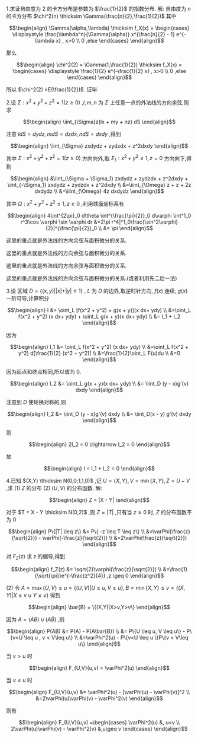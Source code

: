 1.求证自由度为 $2$ 的卡方分布是参数为 $\frac{1}{2}$ 的指数分布.
解:
自由度为 $n$ 的卡方分布 $\chi^2(n) \thicksim \Gamma(\frac{n}{2},\frac{1}{2})$ 其中

$$\begin{align}
    \Gamma(\alpha,\lambda) \thicksim f_X(x) = \begin{cases}
        \displaystyle \frac{\lambda^n}{\Gamma(\alpha)} x^{\frac{n}{2} - 1} e^{-\lambda x} , x>0 \\
        0 ,else
    \end{cases}
\end{align}$$

那么

$$\begin{align}
    \chi^2(2) = \Gamma(1,\frac{1}{2}) \thicksim f_X(x) = \begin{cases}
        \displaystyle \frac{1}{2} e^{-\frac{1}{2} x} , x>0 \\
        0 ,else
    \end{cases}
\end{align}$$

所以 $\chi^2(2) =E(\frac{1}{2})$ .证毕.


2.设 $\Sigma: x^2 + y^2 + z^2 = 1 (z\geq 0)$ ,$l,m,n$ 为 $\Sigma$ 上任意一点的外法线的方向余弦,则求

$$\begin{align}
    \iint_{\Sigma}z(lx + my + nz) dS
\end{align}$$

注意 $ldS = dydz , mdS = dzdx , ndS = dxdy$ ,得到

$$\begin{align}
    \iint_{\Sigma} zxdydz + zydzdx + z^2dxdy
\end{align}$$

其中 $\Sigma: x^2 + y^2 + z^2 = 1 (z\geq 0)$ 方向向外,取 $\Sigma_1 : x^2 + y^2 \leq 1 , z = 0$ 方向向下,得到

$$\begin{align}
    &\iint_{\Sigma + \Sigma_1} zxdydz + zydzdx + z^2dxdy + \iint_{-\Sigma_1} zxdydz + zydzdx + z^2dxdy \\
    &=\iiint_{\Omega} z + z + 2z dxdydz \\
    &=\iiint_{\Omega} 4z dxdydz
\end{align}$$

其中 $\Omega: x^2 + y^2 + z^2 \leq 1 ,z \geq 0$ ,利用球面坐标系有

$$\begin{align}
    4\int^{2\pi}_0 d\theta \int^{\frac{\pi}{2}}_0 d\varphi \int^1_0 r^3\cos \varphi \sin \varphi dr &=2\pi r^4|^1_0\frac{\sin^2\varphi}{2}|^{\frac{\pi}{2}}_0 \\
    &= \pi
\end{align}$$


这里的重点就是外法线的方向余弦与面积微分的关系.




这里的重点就是外法线的方向余弦与面积微分的关系.


这里的重点就是外法线的方向余弦与面积微分的关系.

这里的重点就是外法线的方向余弦与面积微分的关系.(或者利用先二后一法)






3.设 区域 $D = \{(x,y) ||x| + |y| \leq 1 \}$ , $L$ 为 $D$ 的边界,取逆时针方向, $f(x)$ 连续, $g(x)$ 一阶可导,计算积分

$$\begin{align}
    I &= \oint_L [f(x^2 + y^2) + g(x + y)](x dx+ ydy) \\
    &=\oint_L f(x^2 + y^2) (x dx+ ydy) + \oint_L g(x + y)(x dx+ ydy) \\
    &= I_1 + I_2
\end{align}$$

因为

$$\begin{align}
    I_1 &= \oint_L f(x^2 + y^2) (x dx+ ydy) \\
    &=\oint_L f(x^2 + y^2) d[\frac{1}{2} (x^2 + y^2)] \\
    &=\frac{1}{2}\oint_L F(u)du \\
    &=0
\end{align}$$

因为起点和终点相同,所以值为 $0$.

$$\begin{align}
    I_2 &= \oint_L g(x + y)(x dx+ ydy) \\
    &= \iint_D (y - x)g'(v) dxdy
\end{align}$$

注意到 $D$ 使轮换对称的,则

$$\begin{align}
    I_2 &= \iint_D (y - x)g'(v) dxdy \\
    &= \iint_D(x - y) g'(v) dxdy
\end{align}$$

则

$$\begin{align}
    2I_2 = 0 \rightarrow I_2 = 0
\end{align}$$

故

$$\begin{align}
    I = I_1 + I_2 = 0
\end{align}$$


4.已知 $(X,Y) \thicksim N(0,0;1,1,0)$ ,记 $U = \{X,Y\} , V = \min\{X,Y \}, Z = U - V$  ,求
(1) $Z$ 的分布
(2) $(U,V)$ 的分布函数. 
解:

$$\begin{align}
    Z  = |X - Y| 
\end{align}$$

对于 $T = X - Y \thicksim N(0,2)$ ,则 $Z = |T|$ ,只有当 $z \geq 0$ 时, $Z$ 的分布函数不为 $0$

$$\begin{align}
    P\{|T| \leq z\} &= P\{ -z \leq T \leq z\} \\
    &=\varPhi(\frac{z}{\sqrt{2}}) - \varPhi(-\frac{z}{\sqrt{2}}) \\
    &=2\varPhi(\frac{z}{\sqrt{2}})
\end{align}$$

对 $F_Z(z)$ 求 $z$ 的偏导,得到

$$\begin{align}
    f_Z(z) &= \sqrt{2}\varphi(\frac{z}{\sqrt{2}}) \\
    &=\frac{1}{\sqrt{\pi}}e^{-\frac{z^2}{4}} ,z \geq 0
\end{align}$$

(2)
令 $A = \max \{U,V\}\leq u =\{(U,V)|U\leq u,V \leq u\}, B = \min \{X,Y\}\leq v = \{(X,Y)|X\leq v \cup Y \leq v\}$ 得到

$$\begin{align}
    \bar{B} = \{(X,Y)|X>v,Y>v\}
\end{align}$$

因为 $A = (AB)\cup(A\bar{B})$ ,则

$$\begin{align}
    P(AB) &= P(A) - P(A\bar{B}) \\
    &= P\{U \leq u, V \leq u\} - P\{v<U \leq u , v < V\leq u\} \\
    &=\varPhi^2(u) -  P\{v<U \leq u \}P\{v < V\leq u\}
\end{align}$$

当 $v>u$ 时

$$\begin{align}
    F_{U,V}(u,v) = \varPhi^2(u)
\end{align}$$

当 $v\leq u$ 时

$$\begin{align}
   F_{U,V}(u,v) &= \varPhi^2(u) - [\varPhi(u) - \varPhi(v)]^2 \\
    &=2\varPhi(u)\varPhi(v) - \varPhi^2(v)
\end{align}$$

则有

$$\begin{align}
    F_{U,V}(u,v) =\begin{cases}
        \varPhi^2(u) &, u<v \\
        2\varPhi(u)\varPhi(v) - \varPhi^2(v) &,u\geq v
    \end{cases}
\end{align}$$